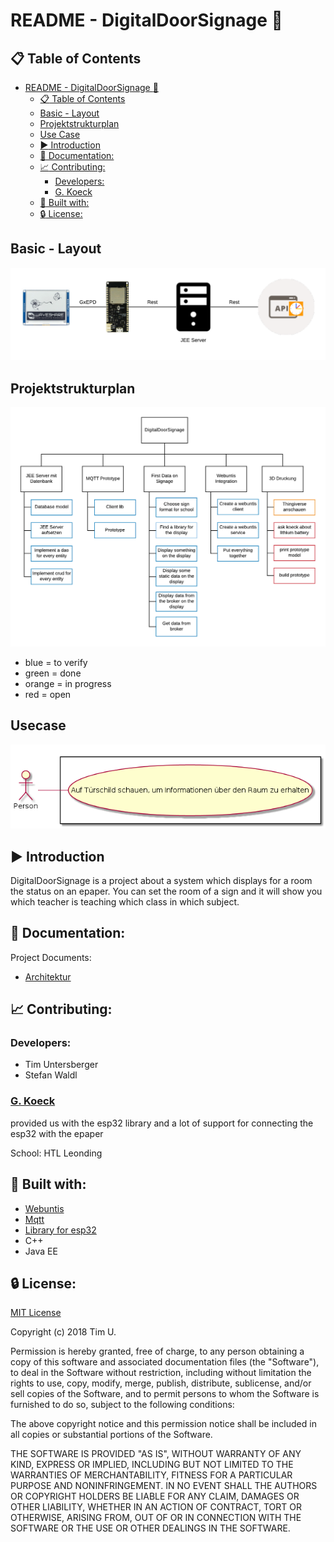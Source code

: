 # README - DigitalDoorSignage :pushpin:

## :clipboard: Table of Contents
- [README - DigitalDoorSignage :pushpin:](#readme---digitaldoorsignage-pushpin)
  - [:clipboard: Table of Contents](#clipboard-table-of-contents)
  - [Basic - Layout](#basic---layout)
  - [Projektstrukturplan](#projektstrukturplan)
  - [Use Case](#use-case)
  - [:arrow_forward: Introduction](#arrowforward-introduction)
  - [:page_facing_up: Documentation:](#pagefacingup-documentation)
  - [:chart_with_upwards_trend: Contributing:](#chartwithupwardstrend-contributing)
    - [Developers:](#developers)
    - [G. Koeck](#g-koeck)
  - [:wrench: Built with:](#wrench-built-with)
  - [:lock: License:](#lock-license)

## Basic - Layout
![alt text](documents/Systemarchitektur.png)

## Projektstrukturplan

![alt text](documents/Projektstrukturplan2.png)

* blue = to verify
* green = done
* orange = in progress
* red = open

## Usecase
![alt text](documents/usecase.png)

## :arrow_forward: Introduction
 
 DigitalDoorSignage is a project about a system which displays for a room the status on an epaper. You can set the room of a sign and it will show you which teacher is teaching which class in which subject.

##  :page_facing_up: Documentation:

Project Documents:
- [Architektur](documents/Systemarchitektur.png)

## :chart_with_upwards_trend: Contributing:

### Developers:
- Tim Untersberger
- Stefan Waldl

### [G. Koeck](https://github.com/gkoe)
provided us with the esp32 library and a lot of support for connecting the esp32 with the epaper

School: HTL Leonding

## :wrench: Built with:
- [Webuntis](https://webuntis.com/m)
- [Mqtt](http://mqtt.org/)
- [Library for esp32](https://github.com/gkoe/iotsamstag)
- C++
- Java EE

## :lock: License:

[MIT License](LICENSE)

Copyright (c) 2018 Tim U.

Permission is hereby granted, free of charge, to any person obtaining a copy
of this software and associated documentation files (the "Software"), to deal
in the Software without restriction, including without limitation the rights
to use, copy, modify, merge, publish, distribute, sublicense, and/or sell
copies of the Software, and to permit persons to whom the Software is
furnished to do so, subject to the following conditions:

The above copyright notice and this permission notice shall be included in all
copies or substantial portions of the Software.

THE SOFTWARE IS PROVIDED "AS IS", WITHOUT WARRANTY OF ANY KIND, EXPRESS OR
IMPLIED, INCLUDING BUT NOT LIMITED TO THE WARRANTIES OF MERCHANTABILITY,
FITNESS FOR A PARTICULAR PURPOSE AND NONINFRINGEMENT. IN NO EVENT SHALL THE
AUTHORS OR COPYRIGHT HOLDERS BE LIABLE FOR ANY CLAIM, DAMAGES OR OTHER
LIABILITY, WHETHER IN AN ACTION OF CONTRACT, TORT OR OTHERWISE, ARISING FROM,
OUT OF OR IN CONNECTION WITH THE SOFTWARE OR THE USE OR OTHER DEALINGS IN THE
SOFTWARE.
